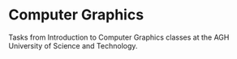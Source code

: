 # Computer Graphics 

Tasks from Introduction to Computer Graphics classes at the AGH University of Science and Technology.